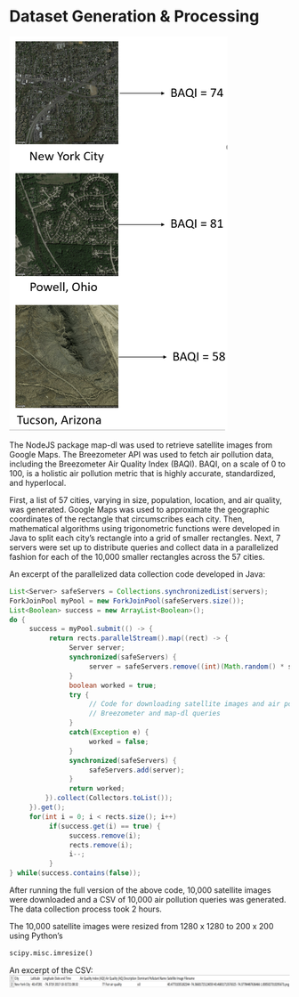 # Dataset Generation & Processing

![SatteliteImageExamples](https://github.com/arnavbansal1/SatellitePollutionCNN/blob/master/Preprocessing/SatelliteImageExamples.PNG)

The NodeJS package map-dl was used to retrieve satellite images from Google Maps.  The Breezometer API was used to fetch air pollution data, including the Breezometer Air Quality Index (BAQI).  BAQI, on a scale of 0 to 100, is a holistic air pollution metric that is highly accurate, standardized, and hyperlocal.

First, a list of 57 cities, varying in size, population, location, and air quality, was generated.  Google Maps was used to approximate the geographic coordinates of the rectangle that circumscribes each city.  Then, mathematical algorithms using trigonometric functions were developed in Java to split each city’s rectangle into a grid of smaller rectangles.  Next, 7 servers were set up to distribute queries and collect data in a parallelized fashion for each of the 10,000 smaller rectangles across the 57 cities.

An excerpt of the parallelized data collection code developed in Java:
```java
List<Server> safeServers = Collections.synchronizedList(servers);
ForkJoinPool myPool = new ForkJoinPool(safeServers.size());
List<Boolean> success = new ArrayList<Boolean>();
do {
     success = myPool.submit(() -> {
          return rects.parallelStream().map((rect) -> {
               Server server;
               synchronized(safeServers) {
                    server = safeServers.remove((int)(Math.random() * safeServers.size()));
               }
               boolean worked = true;
               try {
                    // Code for downloading satellite images and air pollution data via
                    // Breezometer and map-dl queries
               } 
               catch(Exception e) {
                    worked = false;
               }
               synchronized(safeServers) {
                    safeServers.add(server);
               }
               return worked;
         }).collect(Collectors.toList());
     }).get();
     for(int i = 0; i < rects.size(); i++)
          if(success.get(i) == true) {
               success.remove(i);
               rects.remove(i);
               i--;
          }
} while(success.contains(false));
```
After running the full version of the above code, 10,000 satellite images were downloaded and a CSV of 10,000 air pollution queries was generated.  The data collection process took 2 hours.

The 10,000 satellite images were resized from 1280 x 1280 to 200 x 200 using Python’s
```python
scipy.misc.imresize()
```
An excerpt of the CSV:
![CSV](https://github.com/arnavbansal1/SatellitePollutionCNN/blob/master/Preprocessing/CSV.png)
